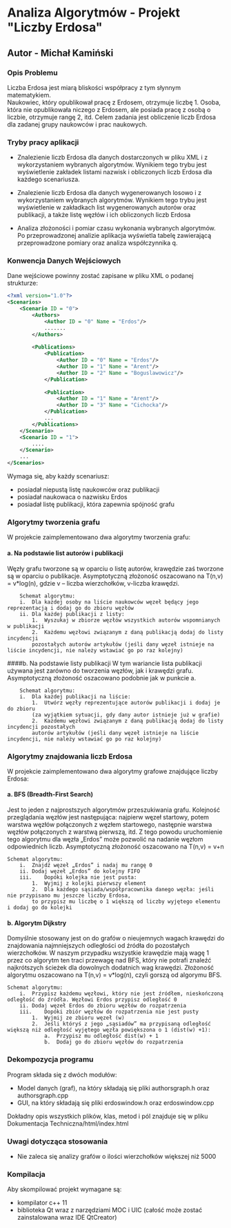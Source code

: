 # Analiza Algorytmów - Projekt "Liczby Erdosa"
## Autor - Michał Kamiński

### Opis Problemu
Liczba Erdosa jest miarą bliskości współpracy z tym słynnym matematykiem.  
Naukowiec, który opublikował pracę z Erdosem, otrzymuje liczbę 1. 
Osoba, która nie opublikowała niczego z Erdosem, ale posiada pracę z osobą o liczbie, otrzymuje rangę 2, itd. 
Celem zadania jest obliczenie liczb Erdosa dla zadanej grupy naukowców i prac naukowych.

### Tryby pracy aplikacji
- Znalezienie liczb Erdosa dla danych dostarczonych w pliku XML i z wykorzystaniem wybranych algorytmów. 
Wynikiem tego trybu jest wyświetlenie zakładek listami nazwisk i obliczonych liczb Erdosa dla każdego scenariusza.
	
- Znalezienie liczb Erdosa dla danych wygenerowanych losowo i z wykorzystaniem wybranych algorytmów. 
Wynikiem tego trybu jest wyświetlenie w zakładkach list wygenerowanych autorów oraz publikacji, 
a także listę węzłów i ich obliczonych liczb Erdosa
	
- Analiza złożoności i pomiar czasu wykonania wybranych algorytmów. 
Po przeprowadzonej analizie aplikacja wyświetla tabelę zawierającą przeprowadzone pomiary oraz analiza współczynnika q.
	
### Konwencja Danych Wejściowych
Dane wejściowe powinny zostać zapisane w pliku XML o podanej strukturze:
```xml
<?xml version="1.0"?>
<Scenarios>
	<Scenario ID = "0">
		<Authors>
			<Author ID = "0" Name = "Erdos"/>
			.......
		</Authors>
		
		<Publications>
			<Publication>
				<Author ID = "0" Name = "Erdos"/>
				<Author ID = "1" Name = "Arent"/>
				<Author ID = "2" Name = "Boguslawowicz"/>
			</Publication>
			
			<Publication>
				<Author ID = "1" Name = "Arent"/>
				<Author ID = "3" Name = "Cichocka"/>
			</Publication>
			...														
		</Publications>
	</Scenario>
	<Scenario ID = "1">
		....
	</Scenario>	
	...
</Scenarios>
```

Wymaga się, aby każdy scenariusz:
- posiadał niepustą listę naukowców oraz publikacji
- posiadał naukowaca o nazwisku Erdos
- posiadał listę publikacji, która zapewnia spójność grafu

### Algorytmy tworzenia grafu 
W projekcie zaimplementowano dwa algorytmy tworzenia grafu:

#### a. Na podstawie list autorów i publikacji
Węzły grafu tworzone są w oparciu o listę autorów, krawędzie zaś tworzone są w oparciu o publikacje. Asymptotyczną złożoność oszacowano na T(n,v) = v*log(n), gdzie v – liczba wierzchołków, v-liczba krawędzi.

		Schemat algorytmu:
		i.	Dla każdej osoby na liście naukowców węzeł będący jego reprezentacją i dodaj go do zbioru węzłów
		ii.	Dla każdej publikacji z listy:
			1.	Wyszukaj w zbiorze węzłów wszystkich autorów wspomnianych w publikacji
			2.	Każdemu węzłowi związanym z daną publikacją dodaj do listy incydencji
			pozostałych autorów artykułów (jeśli dany węzeł istnieje na liście incydencji, nie należy wstawiać go po raz kolejny)
####b. Na podstawie listy publikacji
W tym wariancie lista publikacji używana jest zarówno do tworzenia węzłów, jak i krawędzi grafu. Asymptotyczną złożoność oszacowano podobnie jak w punkcie a.

		Schemat algorytmu:
		i.	Dla każdej publikacji na liście:
			1.	Utwórz węzły reprezentujące autorów publikacji i dodaj je do zbioru 
			(za wyjątkiem sytuacji, gdy dany autor istnieje już w grafie)
			2.	Każdemu węzłowi związanym z daną publikacją dodaj do listy incydencji pozostałych 
			autorów artykułów (jeśli dany węzeł istnieje na liście incydencji, nie należy wstawiać go po raz kolejny)


### Algorytmy znajdowania liczb Erdosa
W projekcie zaimplementowano dwa algorytmy grafowe znajdujące liczby Erdosa:

#### a.	BFS (Breadth-First Search)
Jest to jeden z najprostszych algorytmów przeszukiwania grafu. Kolejność przeglądania węzłów jest następująca: najpierw węzeł startowy, potem warstwa węzłów połączonych z węzłem startowego, następnie warstwa węzłów połączonych z warstwą pierwszą, itd. Z tego powodu uruchomienie tego algorytmu dla węzła „Erdos” może pozwolić na nadanie węzłom odpowiednich liczb. Asymptotyczną złożoność oszacowano na T(n,v) = v+n

	Schemat algorytmu:
		i.	Znajdź węzeł „Erdos” i nadaj mu rangę 0
		ii.	Dodaj węzeł „Erdos” do kolejny FIFO
		iii.	Dopóki kolejka nie jest pusta:
			1.	Wyjmij z kolejki pierwszy element
			2.	Dla każdego sąsiada/współpracownika danego węzła: jeśli nie przypisano mu jeszcze liczby Erdosa, 
			to przypisz mu liczbę o 1 większą od liczby wyjętego elementu i dodaj go do kolejki
			
#### b.	Algorytm Dijkstry
Domyślnie stosowany jest on do grafów o nieujemnych wagach krawędzi do znajdowania najmniejszych odległości od źródła do pozostałych wierzchołków. W naszym przypadku wszystkie krawędzie mają wagę 1 przez co algorytm ten traci przewagę nad BFS, który nie potrafi znaleźć najkrótszych ścieżek dla dowolnych dodatnich wag krawędzi. Złożoność algorytmu oszacowano na T(n,v) = v*log(n), czyli gorszą od algorymu BFS. 

	Schemat algorytmu:
		i.	Przypisz każdemu węzłowi, który nie jest źródłem, nieskończoną odległość do źródła. Węzłowi Erdos przypisz odległość 0
		ii.	Dodaj węzeł Erdos do zbioru węzłów do rozpatrzenia
		iii.	Dopóki zbiór węzłów do rozpatrzenia nie jest pusty
			1.	Wyjmij ze zbioru węzeł (w)
			2.	Jeśli któryś z jego „sąsiadów” ma przypisaną odległość większą niż odległość wyjętego węzła powiększona o 1 (dist(w) +1):
				a.	Przypisz mu odległość dist(w) + 1
				b.	Dodaj go do zbioru węzłów do rozpatrzenia
				
### Dekompozycja programu
Program składa się z dwóch modułów:
- Model danych (graf), na który składają się pliki authorsgraph.h oraz authorsgraph.cpp
- GUI, na który składają się pliki erdoswindow.h oraz erdoswindow.cpp

Dokładny opis wszystkich plików, klas, metod i pól znajduje się w pliku Dokumentacja Techniczna/html/index.html

### Uwagi dotycząca stosowania
- Nie zaleca się analizy grafów o ilości wierzchołków większej niż 5000

### Kompilacja
Aby skompilować projekt wymagane są:
- kompilator c++ 11
- biblioteka Qt wraz z narzędziami MOC i UIC (całość może zostać zainstalowana wraz IDE QtCreator)
